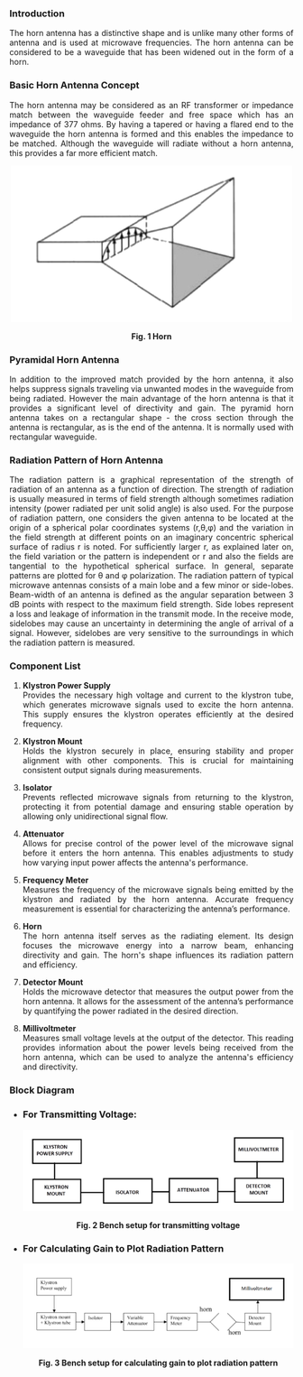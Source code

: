 ### Introduction
<div style="text-align:justify">

The horn antenna has a distinctive shape and is unlike many other forms of antenna and is used at microwave frequencies. The horn antenna can be considered to be a waveguide that has been widened out in the form of a horn.  

### Basic Horn Antenna Concept

The horn antenna may be considered as an RF transformer or impedance match between the waveguide feeder and free space which has an impedance of 377 ohms. By having a tapered or having a flared end to the waveguide the horn antenna is formed and this enables the impedance to be matched. Although the waveguide will radiate without a horn antenna, this provides a far more efficient match.

<center>

![](images/horn1.png)

**Fig. 1 Horn**

</center>

### Pyramidal Horn Antenna

In addition to the improved match provided by the horn antenna, it also helps suppress signals traveling via unwanted modes in the waveguide from being radiated. However the main advantage of the horn antenna is that it provides a significant level of directivity and gain. The pyramid horn antenna takes on a rectangular shape - the cross section through the antenna is rectangular, as is the end of the antenna. It is normally used with rectangular waveguide.

### Radiation Pattern of Horn Antenna

The radiation pattern is a graphical representation of the strength of radiation of an antenna as a function of direction. The strength of radiation is usually measured in terms of field strength although sometimes radiation intensity (power radiated per unit solid angle) is also used. For the purpose of radiation pattern, one considers the given antenna to be located at the origin of a spherical polar coordinates systems (r,θ,φ) and the variation in the field strength at different points on an imaginary concentric spherical surface of radius r is noted. For sufficiently larger r, as explained later on, the field variation or the pattern is independent or r and also the fields are tangential to the hypothetical spherical surface. In general, separate patterns are plotted for θ and φ polarization. The radiation pattern of typical microwave antennas consists of a main lobe and a few minor or side-lobes. Beam-width of an antenna is defined as the angular separation between 3 dB points with respect to the maximum field strength. Side lobes represent a loss and leakage of information in the transmit mode. In the receive mode, sidelobes may cause an uncertainty in determining the angle of arrival of a signal. However, sidelobes are very sensitive to the surroundings in which the radiation pattern is measured.

### Component List

1. **Klystron Power Supply**  
Provides the necessary high voltage and current to the klystron tube, which generates microwave signals used to excite the horn antenna. This supply ensures the klystron operates efficiently at the desired frequency.

2. **Klystron Mount**  
Holds the klystron securely in place, ensuring stability and proper alignment with other components. This is crucial for maintaining consistent output signals during measurements.

3. **Isolator**  
Prevents reflected microwave signals from returning to the klystron, protecting it from potential damage and ensuring stable operation by allowing only unidirectional signal flow.

4. **Attenuator**  
Allows for precise control of the power level of the microwave signal before it enters the horn antenna. This enables adjustments to study how varying input power affects the antenna's performance.

5. **Frequency Meter**  
Measures the frequency of the microwave signals being emitted by the klystron and radiated by the horn antenna. Accurate frequency measurement is essential for characterizing the antenna’s performance.

6. **Horn**  
The horn antenna itself serves as the radiating element. Its design focuses the microwave energy into a narrow beam, enhancing directivity and gain. The horn's shape influences its radiation pattern and efficiency.
 
7. **Detector Mount**  
Holds the microwave detector that measures the output power from the horn antenna. It allows for the assessment of the antenna’s performance by quantifying the power radiated in the desired direction.

8. **Millivoltmeter**  
Measures small voltage levels at the output of the detector. This reading provides information about the power levels being received from the horn antenna, which can be used to analyze the antenna's efficiency and directivity.




### Block Diagram

*   ### For Transmitting Voltage:

    <center>

    ![](images/block1.png)

    **Fig. 2 Bench setup for transmitting voltage**

    </center>
    
*   ### For Calculating Gain to Plot Radiation Pattern
    
    <center>

    ![](images/horn2.png)

    **Fig. 3 Bench setup for calculating gain to plot radiation pattern**

    </center>
    
</div>